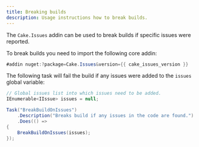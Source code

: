 ```yaml
---
title: Breaking builds
description: Usage instructions how to break builds.
---
```


The `Cake.Issues` addin can be used to break builds if specific issues were reported.

To break builds you need to import the following core addin:

```csharp
#addin nuget:?package=Cake.Issues&version={{ cake_issues_version }}
```

The following task will fail the build if any issues were added to the `issues` global variable:

```csharp
// Global issues list into which issues need to be added.
IEnumerable<IIssue> issues = null;

Task("BreakBuildOnIssues")
    .Description("Breaks build if any issues in the code are found.")
    .Does(() =>
{
    BreakBuildOnIssues(issues);
});
```
